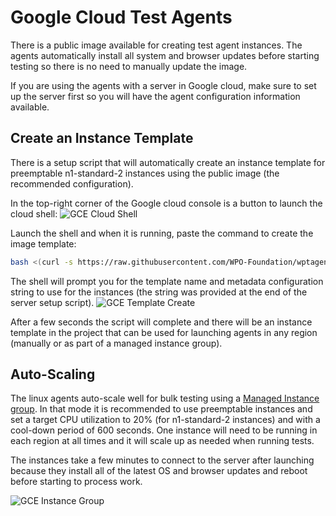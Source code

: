 # Google Cloud Test Agents
There is a public image available for creating test agent instances. The agents automatically install all system and browser updates before starting testing so there is no need to manually update the image.

If you are using the agents with a server in Google cloud, make sure to set up the server first so you will have the agent configuration information available.

## Create an Instance Template
There is a setup script that will automatically create an instance template for preemptable n1-standard-2 instances using the public image (the recommended configuration).

In the top-right corner of the Google cloud console is a button to launch the cloud shell:
![GCE Cloud Shell](images/gce_shell_button.png)

Launch the shell and when it is running, paste the command to create the image template:
```bash
bash <(curl -s https://raw.githubusercontent.com/WPO-Foundation/wptagent-install/master/gce_image.sh)
```

The shell will prompt you for the template name and metadata configuration string to use for the instances (the string was provided at the end of the server setup script).
![GCE Template Create](images/gce_template.png)

After a few seconds the script will complete and there will be an instance template in the project that can be used for launching agents in any region (manually or as part of a managed instance group).

## Auto-Scaling

The linux agents auto-scale well for bulk testing using a [Managed Instance group](https://cloud.google.com/compute/docs/instance-groups/).  In that mode it is recommended to use preemptable instances and set a target CPU utilization to 20% (for n1-standard-2 instances) and with a cool-down period of 600 seconds.  One instance will need to be running in each region at all times and it will scale up as needed when running tests.

The instances take a few minutes to connect to the server after launching because they install all of the latest OS and browser updates and reboot before starting to process work.

![GCE Instance Group](images/gce_mig.png)
